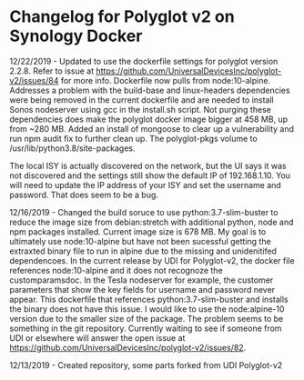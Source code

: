 # __Changelog for Polyglot v2 on Synology Docker__

12/22/2019 - Updated to use the dockerfile settings for polyglot version 2.2.8. Refer to issue at https://github.com/UniversalDevicesInc/polyglot-v2/issues/84 for more info. Dockerfile now pulls from node:10-alpine. Addresses a problem with the build-base and linux-headers dependencies were being removed in the current dockerfile and are needed to install Sonos nodeserver using gcc in the install.sh script. Not purging these dependencies does make the polyglot docker image bigger at 458 MB, up from ~280 MB. Added an install of mongoose to clear up a vulnerability and run npm audit fix to further clean up. The polyglot-pkgs volume to /usr/lib/python3.8/site-packages.

The local ISY is actually discovered on the network, but the UI says it was not discovered and the settings still show the default IP of 192.168.1.10. You will need to update the IP address of your ISY and set the username and password. That does seem to be a bug.



12/16/2019 - Changed the build soruce to use python:3.7-slim-buster to reduce the image size from debian:stretch with additional python, node and npm packages installed. Current image size is 678 MB. My goal is to ultimately use node:10-alpine but have not been sucessful getting the extraxted binary file to run in alpine due to the missing and unidenitifed dependencoes. In the current release by UDI for Polyglot-v2, the docker file references node:10-alpine and it does not recognoze the customparamsdoc. In the Tesla nodeserver for example, the customer parameters that show the key fields for username and password never appear. This dockerfile that references python:3.7-slim-buster and installs the binary does not have this issue. I would like to use the node:alpine-10 version due to the smaller size of the package. The problem seems to be something in the git repository. Currently waiting to see if someone from UDI or elsewhere will answer the open issue at https://github.com/UniversalDevicesInc/polyglot-v2/issues/82. 

12/13/2019 - Created repository, some parts forked from UDI Polyglot-v2
